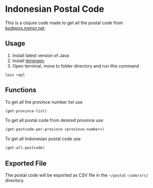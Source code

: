 # Indonesian Postal Code

This is a clojure code made to get all the postal code from [kodepos.nomor.net](http://kodepos.nomor.net).


## Usage
1. Install latest version of Java
2. Install [leiningen](https://leiningen.org/).
3. Open terminal, move to folder directory and run this command
```
lein repl
```


## Functions

To get all the province number list use
```clj
(get-province-list)
```

To get all postal code from desired province use
```clj
(get-postcode-per-province <province-number>)
```

To get all Indonesian postal code use
```clj
(get-all-postcode)
```

## Exported File

The postal code will be exported as CSV file in the `~/postal-code/src/` directory.
